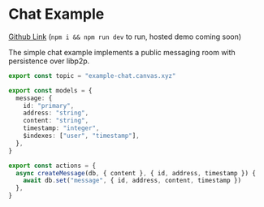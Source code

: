 # Chat Example

[Github Link](https://github.com/canvasxyz/canvas/tree/main/examples/chat) (`npm i && npm run dev` to run, hosted demo coming soon)

The simple chat example implements a public messaging room
with persistence over libp2p.

```ts
export const topic = "example-chat.canvas.xyz"

export const models = {
  message: {
    id: "primary",
    address: "string",
    content: "string",
    timestamp: "integer",
    $indexes: ["user", "timestamp"],
  },
}

export const actions = {
  async createMessage(db, { content }, { id, address, timestamp }) {
    await db.set("message", { id, address, content, timestamp })
  },
}
```
